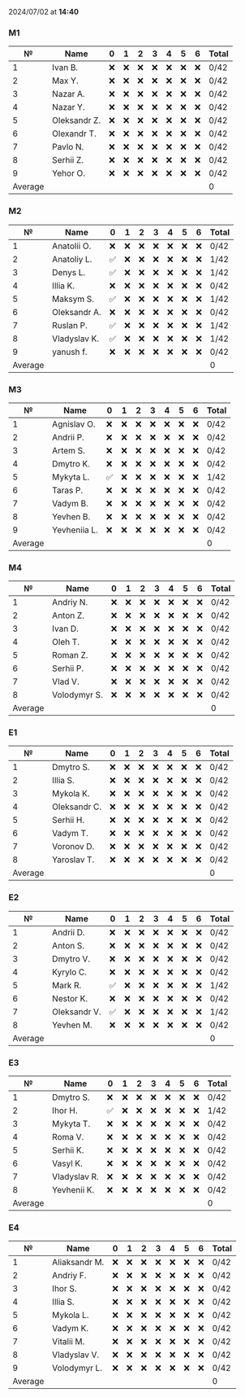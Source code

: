 2024/07/02 at **14:40**
### M1
|№|Name|0|1|2|3|4|5|6|Total|
|-----|-----|-----|-----|-----|-----|-----|-----|-----|-----|
|1|Ivan B.|❌|❌|❌|❌|❌|❌|❌|0/42|
|2|Max Y.|❌|❌|❌|❌|❌|❌|❌|0/42|
|3|Nazar A.|❌|❌|❌|❌|❌|❌|❌|0/42|
|4|Nazar Y.|❌|❌|❌|❌|❌|❌|❌|0/42|
|5|Oleksandr Z.|❌|❌|❌|❌|❌|❌|❌|0/42|
|6|Olexandr T.|❌|❌|❌|❌|❌|❌|❌|0/42|
|7|Pavlo N.|❌|❌|❌|❌|❌|❌|❌|0/42|
|8|Serhii Z.|❌|❌|❌|❌|❌|❌|❌|0/42|
|9|Yehor O.|❌|❌|❌|❌|❌|❌|❌|0/42|
|Average|||||||||0|
### M2
|№|Name|0|1|2|3|4|5|6|Total|
|-----|-----|-----|-----|-----|-----|-----|-----|-----|-----|
|1|Anatolii O.|❌|❌|❌|❌|❌|❌|❌|0/42|
|2|Anatoliy L.|✅|❌|❌|❌|❌|❌|❌|1/42|
|3|Denys L.|✅|❌|❌|❌|❌|❌|❌|1/42|
|4|Illia K.|❌|❌|❌|❌|❌|❌|❌|0/42|
|5|Maksym S.|✅|❌|❌|❌|❌|❌|❌|1/42|
|6|Oleksandr A.|❌|❌|❌|❌|❌|❌|❌|0/42|
|7|Ruslan P.|✅|❌|❌|❌|❌|❌|❌|1/42|
|8|Vladyslav K.|✅|❌|❌|❌|❌|❌|❌|1/42|
|9|yanush f.|❌|❌|❌|❌|❌|❌|❌|0/42|
|Average|||||||||0|
### M3
|№|Name|0|1|2|3|4|5|6|Total|
|-----|-----|-----|-----|-----|-----|-----|-----|-----|-----|
|1|Agnislav O.|❌|❌|❌|❌|❌|❌|❌|0/42|
|2|Andrii P.|❌|❌|❌|❌|❌|❌|❌|0/42|
|3|Artem S.|❌|❌|❌|❌|❌|❌|❌|0/42|
|4|Dmytro K.|❌|❌|❌|❌|❌|❌|❌|0/42|
|5|Mykyta L.|✅|❌|❌|❌|❌|❌|❌|1/42|
|6|Taras P.|❌|❌|❌|❌|❌|❌|❌|0/42|
|7|Vadym B.|❌|❌|❌|❌|❌|❌|❌|0/42|
|8|Yevhen B.|❌|❌|❌|❌|❌|❌|❌|0/42|
|9|Yevheniia L.|❌|❌|❌|❌|❌|❌|❌|0/42|
|Average|||||||||0|
### M4
|№|Name|0|1|2|3|4|5|6|Total|
|-----|-----|-----|-----|-----|-----|-----|-----|-----|-----|
|1|Andriy N.|❌|❌|❌|❌|❌|❌|❌|0/42|
|2|Anton Z.|❌|❌|❌|❌|❌|❌|❌|0/42|
|3|Ivan D.|❌|❌|❌|❌|❌|❌|❌|0/42|
|4|Oleh T.|❌|❌|❌|❌|❌|❌|❌|0/42|
|5|Roman Z.|❌|❌|❌|❌|❌|❌|❌|0/42|
|6|Serhii P.|❌|❌|❌|❌|❌|❌|❌|0/42|
|7|Vlad V.|❌|❌|❌|❌|❌|❌|❌|0/42|
|8|Volodymyr S.|❌|❌|❌|❌|❌|❌|❌|0/42|
|Average|||||||||0|
### E1
|№|Name|0|1|2|3|4|5|6|Total|
|-----|-----|-----|-----|-----|-----|-----|-----|-----|-----|
|1|Dmytro S.|❌|❌|❌|❌|❌|❌|❌|0/42|
|2|Illia S.|❌|❌|❌|❌|❌|❌|❌|0/42|
|3|Mykola K.|❌|❌|❌|❌|❌|❌|❌|0/42|
|4|Oleksandr C.|❌|❌|❌|❌|❌|❌|❌|0/42|
|5|Serhii H.|❌|❌|❌|❌|❌|❌|❌|0/42|
|6|Vadym T.|❌|❌|❌|❌|❌|❌|❌|0/42|
|7|Voronov D.|❌|❌|❌|❌|❌|❌|❌|0/42|
|8|Yaroslav T.|❌|❌|❌|❌|❌|❌|❌|0/42|
|Average|||||||||0|
### E2
|№|Name|0|1|2|3|4|5|6|Total|
|-----|-----|-----|-----|-----|-----|-----|-----|-----|-----|
|1|Andrii D.|❌|❌|❌|❌|❌|❌|❌|0/42|
|2|Anton S.|❌|❌|❌|❌|❌|❌|❌|0/42|
|3|Dmytro V.|❌|❌|❌|❌|❌|❌|❌|0/42|
|4|Kyrylo C.|❌|❌|❌|❌|❌|❌|❌|0/42|
|5|Mark R.|✅|❌|❌|❌|❌|❌|❌|1/42|
|6|Nestor K.|❌|❌|❌|❌|❌|❌|❌|0/42|
|7|Oleksandr V.|✅|❌|❌|❌|❌|❌|❌|1/42|
|8|Yevhen M.|❌|❌|❌|❌|❌|❌|❌|0/42|
|Average|||||||||0|
### E3
|№|Name|0|1|2|3|4|5|6|Total|
|-----|-----|-----|-----|-----|-----|-----|-----|-----|-----|
|1|Dmytro S.|❌|❌|❌|❌|❌|❌|❌|0/42|
|2|Ihor H.|✅|❌|❌|❌|❌|❌|❌|1/42|
|3|Mykyta T.|❌|❌|❌|❌|❌|❌|❌|0/42|
|4|Roma V.|❌|❌|❌|❌|❌|❌|❌|0/42|
|5|Serhii K.|❌|❌|❌|❌|❌|❌|❌|0/42|
|6|Vasyl K.|❌|❌|❌|❌|❌|❌|❌|0/42|
|7|Vladyslav R.|❌|❌|❌|❌|❌|❌|❌|0/42|
|8|Yevhenii K.|❌|❌|❌|❌|❌|❌|❌|0/42|
|Average|||||||||0|
### E4
|№|Name|0|1|2|3|4|5|6|Total|
|-----|-----|-----|-----|-----|-----|-----|-----|-----|-----|
|1|Aliaksandr M.|❌|❌|❌|❌|❌|❌|❌|0/42|
|2|Andriy F.|❌|❌|❌|❌|❌|❌|❌|0/42|
|3|Ihor S.|❌|❌|❌|❌|❌|❌|❌|0/42|
|4|Illia S.|❌|❌|❌|❌|❌|❌|❌|0/42|
|5|Mykola L.|❌|❌|❌|❌|❌|❌|❌|0/42|
|6|Vadym K.|❌|❌|❌|❌|❌|❌|❌|0/42|
|7|Vitalii M.|❌|❌|❌|❌|❌|❌|❌|0/42|
|8|Vladyslav V.|❌|❌|❌|❌|❌|❌|❌|0/42|
|9|Volodymyr L.|❌|❌|❌|❌|❌|❌|❌|0/42|
|Average|||||||||0|
